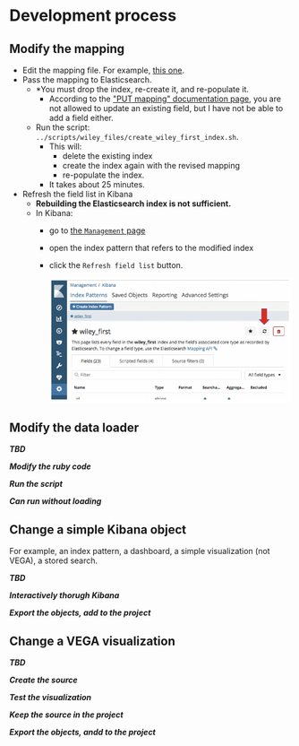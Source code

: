 # Development process

## Modify the mapping

* Edit the mapping file. For example, [this one](../mappings/wiley_files/wiley_first.json).
* Pass the mapping to Elasticsearch.
	* *You must drop the index, re-create it, and re-populate it.
		* According to the ["PUT mapping" documentation page][put_mapping_page], 
		  you are not allowed to update an existing field, but I have not be able to add a field either.
	* Run the script: `../scripts/wiley_files/create_wiley_first_index.sh`.
		* This will:
			* delete the existing index
			* create the index again with the revised mapping
			* re-populate the index.
		* It takes about 25 minutes.
* Refresh the field list in Kibana
	* __Rebuilding the Elasticsearch index is not sufficient.__
	* In Kibana: 
		* go to [the `Management` page](http://localhost:5601/app/kibana#/management)
		* open the index pattern that refers to the modified index
		* click the `Refresh field list` button.
		
		  ![to refresh the field list](./images/refresh_field_list.png)

## Modify the data loader

__*TBD*__

__*Modify the ruby code*__

__*Run the script*__

__*Can run without loading*__

## Change a simple Kibana object

For example, an index pattern, a dashboard, a simple visualization (not VEGA), a stored search.

__*TBD*__

__*Interactively thorugh Kibana*__

__*Export the objects, add to the project*__

## Change a VEGA visualization

__*TBD*__

__*Create the source*__

__*Test the visualization*__

__*Keep the source in the project*__

__*Export the objects, andd to the project*__


[put_mapping_page]: https://www.elastic.co/guide/en/elasticsearch/reference/current/indices-put-mapping.html